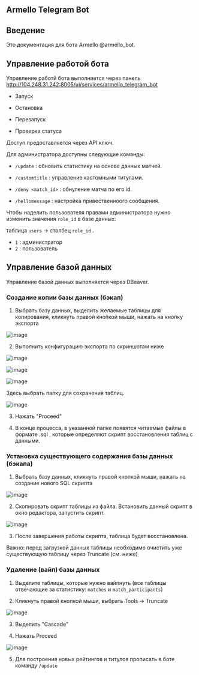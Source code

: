 ## Armello Telegram Bot

## Введение

Это документация для бота Armello @armello_bot.

## Управление работой бота

Управление работй бота выполняется через панель http://104.248.31.242:8005/ui/services/armello_telegram_bot

- Запуск

- Остановка
  
- Перезапуск
  
- Проверка статуса

Доступ предоставляется через API ключ.

Для администратора доступны следующие команды:

- `/update` : обновить статистику на основе данных матчей.
  
- `/customtitle` : управление кастомными титулами.
  
- `/deny <match_id>` : обнуление матча по его id.

- `/hellomessage` : настройка привественноого сообщения.

Чтобы наделить пользователя правами администратора нужно изменить значения `role_id` в базе данных:

таблица `users` -> столбец `role_id` . 

- `1` : администратор
- `2` : пользователь 

## Управление базой данных

Управление базой данных выполняется через DBeaver. 

### Создание копии базы данных (бэкап)

1. Выбрать базу данных, выделить желаемые таблицы для копирования, кликнуть правой кнопкой мыши, нажать на кнопку экспорта

![image](https://github.com/user-attachments/assets/d6a40dfb-1c50-402a-b439-b13a5943c7cf)

2. Выполнить конфигурацию экспорта по скриншотам ниже

![image](https://github.com/user-attachments/assets/a6e0c25e-41af-45c0-8190-e28a442aa141)

![image](https://github.com/user-attachments/assets/30e539ef-dd99-4198-a4a0-fdb8bf7fd32f)

![image](https://github.com/user-attachments/assets/a7fc511e-dcc1-4556-a260-043aab44d4a4)

Здесь выбрать папку для сохранения таблиц.

![image](https://github.com/user-attachments/assets/8c01038a-0fdd-4242-9807-0a95968b558d)

3. Нажать "Proceed"

4. В конце процесса, в указанной папке появятся читаемые файлы в формате .sql , которые определяют скрипт восстановления таблиц с данными.


### Установка существующего содержания базы данных (бэкапа)

1. Выбрать базу данных, кликнуть правой кнопкой мыши, нажать на создание нового SQL скрипта

![image](https://github.com/user-attachments/assets/e42e0051-b623-47ae-9bb7-8377859e8e16)

2. Скопировать скрипт таблицы из файла. Встановить данный скрипт в окно редактора, запустить скрипт.

![image](https://github.com/user-attachments/assets/2c9a3646-1872-4cb0-97e6-be126e270c60)

3. После завершения работы скрипта, таблица будет восстановлена.

Важно: перед загрузкой данных таблицы необходимо очистить уже существующую таблицу через Truncate (см. ниже) 

### Удаление (вайп) базы данных

1. Выделите таблицы, которые нужно вайпнуть (все таблицы отвечающие за статистику: `matches` и `match_participants`)

2. Кликнуть правой кнопкой мыши, выбрать Tools -> Truncate

![image](https://github.com/user-attachments/assets/0fd37394-8a66-431a-b064-a697ea4d46f0)

3. Выделить "Cascade"

4. Нажать Proceed

![image](https://github.com/user-attachments/assets/fdcc4f8c-6bfd-4ed0-b495-8b101e874565)

5. Для построения новых рейтингов и титулов прописать в боте команду `/update`



